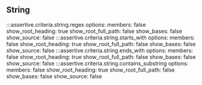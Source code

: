 ## String

:::assertive.criteria.string.regex
    options:
        members: false
        show_root_heading: true
        show_root_full_path: false
        show_bases: false
        show_source: false
:::assertive.criteria.string.starts_with
    options:
        members: false
        show_root_heading: true
        show_root_full_path: false
        show_bases: false
        show_source: false
:::assertive.criteria.string.ends_with
    options:
        members: false
        show_root_heading: true
        show_root_full_path: false
        show_bases: false
        show_source: false
:::assertive.criteria.string.contains_substring
    options:
        members: false
        show_root_heading: true
        show_root_full_path: false
        show_bases: false
        show_source: false

